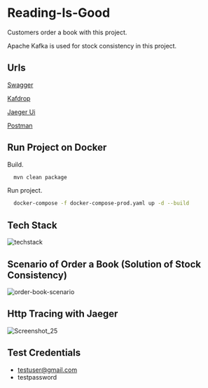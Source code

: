 
# Reading-Is-Good

Customers order a book with this project.

Apache Kafka is used for stock consistency in this project.


## Urls

[Swagger](http://localhost:8080/api)

[Kafdrop](http://localhost:9000)

[Jaeger Ui](http://localhost:16686)

[Postman](https://www.getpostman.com/collections/9c58e7c0127a8ab3c119)
## Run Project on Docker

Build.

```bash
  mvn clean package
```

Run project.
```bash
  docker-compose -f docker-compose-prod.yaml up -d --build
```
  
## Tech Stack
![techstack](https://user-images.githubusercontent.com/21373505/203794812-4f43ac44-06b7-46fc-ada7-35484ccdd874.png)
  
## Scenario of Order a Book (Solution of Stock Consistency)
![order-book-scenario](https://user-images.githubusercontent.com/21373505/203789846-58b452b9-d7e4-4f65-88f4-1315590b7f9f.png)

## Http Tracing with Jaeger
![Screenshot_25](https://user-images.githubusercontent.com/21373505/203793098-d61f097e-6858-44bf-823f-24171a64856d.png)

## Test Credentials

- testuser@gmail.com
- testpassword

  
  
